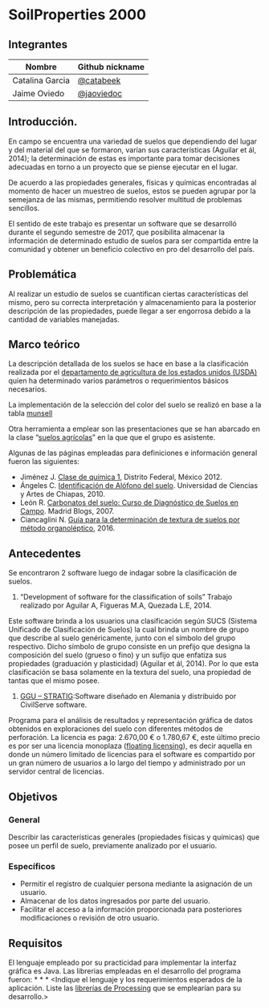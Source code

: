 ﻿

# SoilProperties 2000

## Integrantes

<Complete la siguiente tabla>

| Nombre | Github nickname |
|--------|-----------------|
|Catalina Garcia|[@catabeek](https://github.com/catabeek)|
|Jaime Oviedo|[@jaoviedoc](https://github.com/jaoviedoc)|

## Introducción.

En campo se encuentra una variedad de suelos que dependiendo del lugar y del material  del que se formaron, varían sus características (Aguilar et ál, 2014); la determinación de estas es importante para tomar decisiones adecuadas en torno a un proyecto que se piense ejecutar en el lugar. 

De acuerdo a las propiedades generales, físicas y químicas encontradas al momento de hacer un muestreo de suelos, estos se pueden agrupar por la semejanza de las mismas, permitiendo resolver multitud de problemas sencillos.

El sentido de este trabajo es presentar un software que se desarrolló durante el segundo semestre de 2017, que posibilita almacenar la información de determinado estudio de suelos para ser compartida entre la comunidad y obtener un beneficio colectivo en pro del desarrollo del país. 

## Problemática

Al realizar un estudio de suelos se cuantifican ciertas características del mismo, pero su correcta interpretación y almacenamiento para la posterior descripción de las propiedades, puede llegar a ser engorrosa debido a la cantidad de variables manejadas.

## Marco teórico

La descripción detallada de los suelos se hace en base a la clasificación realizada por el [departamento de agricultura de los estados unidos (USDA)](https://www.nrcs.usda.gov/Internet/FSE_DOCUMENTS/nrcs142p2_051546.pdf) quien ha determinado varios parámetros o requerimientos básicos necesarios.

La implementación de la selección del color del suelo se realizó en base a la tabla [munsell](http://www.edafologia.net/programas_suelos/practclas/abcsol/comun/munsells.htm)

Otra herramienta a emplear son las presentaciones que se han abarcado en la clase “[suelos agrícolas](https://sites.google.com/unal.edu.co/ingenieril)” en la que que el grupo es asistente.

Algunas de las páginas empleadas para definiciones e información general fueron las siguientes:

* Jiménez J. [Clase de química 1](http://javierjimenez302.blogspot.com.co/2012/12/suelo-se-le-denomina-sueloal-elemento-o.html), Distrito Federal, México 2012.
* Ángeles C. [Identificación de Alófono del suelo](https://es.slideshare.net/kryzdfragg/practica-alofano). Universidad de Ciencias y Artes de Chiapas, 2010.
* León R. [Carbonatos del suelo: Curso de Diagnóstico de Suelos en Campo](http://www.madrimasd.org/blogs/universo/2007/05/01/64693). Madrid Blogs, 2007.
* Ciancaglini N. [Guía para la determinación de textura de suelos por método organoléptico](http://www.prosap.gov.ar/Docs/INSTRUCTIVO%20_R001_Guía%20para%20la%20determinación%20de%20textura%20de%20suelos%20por%20método%20organoléptico.pdf), 2016.

## Antecedentes

Se encontraron 2 software luego de indagar sobre la clasificación de suelos.

 1.	“Development of software for the classification of soils” Trabajo realizado por Aguilar A, Figueras M.A, Quezada L.E, 2014.
 
Este software brinda a los usuarios una clasificación según SUCS (Sistema Unificado de Clasificación de Suelos) la cual brinda un nombre de grupo que describe al suelo genéricamente,  junto con el símbolo del grupo respectivo. Dicho símbolo de grupo consiste en un prefijo que designa la composición del suelo (grueso o fino) y un sufijo que enfatiza sus propiedades (graduación y plasticidad) (Aguilar et ál, 2014). Por lo que esta clasificación se basa solamente en la textura del suelo, una propiedad de tantas que el mismo posee.

 1.	[GGU – STRATIG](http://www.ggu-software.com/software/ggu-field/stratig/ggu-stratig_s.html):Software diseñado en Alemania y distribuido por CivilServe software.
 
Programa para el análisis de resultados y representación gráfica de datos obtenidos en exploraciones del suelo con diferentes métodos de perforación.  La licencia es paga: 2.670,00 €  o 1.780,67 €, este último precio es por ser una licencia monoplaza ([floating licensing]( https://en.wikipedia.org/wiki/Floating_licensing)), es decir aquella en donde un número limitado de licencias para el software es compartido por un gran número de usuarios a lo largo del tiempo y administrado por un servidor central de licencias. 

## Objetivos

### General

Describir las características generales (propiedades físicas y químicas) que posee un perfil de suelo, previamente analizado por el usuario. 

### Específicos

* Permitir el registro de cualquier persona mediante la asignación de un usuario.
* Almacenar de los datos ingresados por parte del usuario.
* Facilitar el acceso a la información proporcionada para posteriores modificaciones o revisión de otro usuario.
 

## Requisitos

El lenguaje empleado por su practicidad para implementar la interfaz gráfica es Java. Las librerias empleadas en el desarrollo del programa fueron:
*
*
*
<Indique el lenguaje y los requerimientos esperados de la aplicación. Liste las [librerías de Processing](https://processing.org/reference/libraries/) que se emplearían para su desarrollo.>
